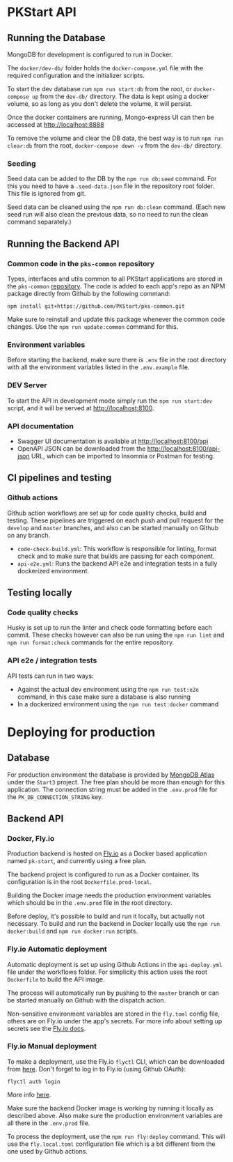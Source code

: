 PKStart API
===========

Running the Database
--------------------

MongoDB for development is configured to run in Docker.

The `docker/dev-db/` folder holds the `docker-compose.yml` file with the required configuration and the initializer scripts.

To start the dev database run `npm run start:db` from the root, or `docker-compose up` from the `dev-db/` directory. The data is kept using a docker volume, so as long as you don't delete the volume, it will persist.

Once the docker containers are running, Mongo-express UI can then be accessed at [http://localhost:8888](http://localhost:8888)

To remove the volume and clear the DB data, the best way is to run `npm run clear:db` from the root, `docker-compose down -v` from the `dev-db/` directory.

### Seeding
Seed data can be added to the DB by the `npm run db:seed` command. For this you need to have a `.seed-data.json` file in the repository root folder. This file is ignored from git.

Seed data can be cleaned using the `npm run db:clean` command. (Each new seed run will also clean the previous data, so no need to run the clean command separately.)

Running the Backend API
-----------------------

### Common code in the `pks-common` repository
Types, interfaces and utils common to all PKStart applications are stored in the `pks-common` [repository](https://github.com/PKStart/pks-common). The code is added to each app's repo as an NPM package directly from Github by the following command:
```shell
npm install git+https://github.com/PKStart/pks-common.git
```
Make sure to reinstall and update this package whenever the common code changes. Use the `npm run update:common` command for this.

### Environment variables
Before starting the backend, make sure there is `.env` file in the root directory with all the environment variables listed in the `.env.example` file.

### DEV Server
To start the API in development mode simply run the `npm run start:dev` script, and it will be served at [http://localhost:8100](http://localhost:8100).

### API documentation
* Swagger UI documentation is available at [http://localhost:8100/api](http://localhost:8100/api)
* OpenAPI JSON can be downloaded from the [http://localhost:8100/api-json](http://localhost:8100/api-json) URL, which can be imported to Insomnia or Postman for testing.


CI pipelines and testing
------------------------

### Github actions
Github action workflows are set up for code quality checks, build and testing. These pipelines are triggered on each push and pull request for the `develop` and `master` branches, and also can be started manually on Github on any branch.

* `code-check-build.yml`: This workflow is responsible for linting, format check and to make sure that builds are passing for each component.
* `api-e2e.yml`: Runs the backend API e2e and integration tests in a fully dockerized environment.

Testing locally
---------------

### Code quality checks
Husky is set up to run the linter and check code formatting before each commit.
These checks however can also be run using the `npm run lint` and `npm run format:check` commands for the entire repository.

### API e2e / integration tests
API tests can run in two ways:
* Against the actual dev environment using the `npm run test:e2e` command, in this case make sure a database is also running
* In a dockerized environment using the `npm run test:docker` command


Deploying for production
========================

Database
--------

For production environment the database is provided by [MongoDB Atlas](https://cloud.mongodb.com/v2/60cf8035289f4f0c103690d0#clusters) under the `Start3` project. The free plan should be more than enough for this application. The connection string must be added in the `.env.prod` file for the `PK_DB_CONNECTION_STRING` key.

Backend API
-----------

### Docker, Fly.io
Production backend is hosted on [Fly.io](https://fly.io/apps/pk-start) as a Docker based application named `pk-start`, and currently using a free plan.

The backend project is configured to run as a Docker container. Its configuration is in the root `Dockerfile.prod-local`.

Building the Docker image needs the production environment variables which should be in the `.env.prod` file in the root directory.

Before deploy, it's possible to build and run it locally, but actually not necessary.
To build and run the backend in Docker locally use the `npm run docker:build` and `npm run docker:run` scripts.

### Fly.io Automatic deployment
Automatic deployment is set up using Github Actions in the `api-deploy.yml` file under the workflows folder. For simplicity this action uses the root `Dockerfile` to build the API image. 

The process will automatically run by pushing to the `master` branch or can be started manually on Github with the dispatch action. 

Non-sensitive environment variables are stored in the `fly.toml` config file, others are on Fly.io under the app's secrets. For more info about setting up secrets see the [Fly.io docs](https://fly.io/docs/reference/secrets/).

### Fly.io Manual deployment
To make a deployment, use the Fly.io `flyctl` CLI, which can be downloaded from [here](https://fly.io/docs/getting-started/installing-flyctl/). 
Don't forget to log in to Fly.io (using Github OAuth): 
```
flyctl auth login
```
More info [here](https://fly.io/docs/flyctl/). 

Make sure the backend Docker image is working by running it locally as described above. Also make sure the production environment variables are all there in the `.env.prod` file.

To process the deployment, use the `npm run fly:deploy` command. This will use the `fly.local.toml` configuration file which is a bit different from the one used by Github actions.



